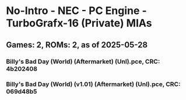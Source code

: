 # No-Intro - NEC - PC Engine - TurboGrafx-16 (Private) MIAs
## Games: 2, ROMs: 2, as of 2025-05-28

### Billy's Bad Day (World) (Aftermarket) (Unl).pce, CRC: 4b202408
### Billy's Bad Day (World) (v1.01) (Aftermarket) (Unl).pce, CRC: 069d48b5
